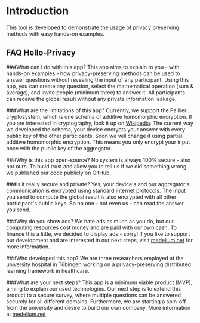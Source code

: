 # Introduction
This tool is developed to demonstrate the usage of privacy preserving methods with easy hands-on examples.




## FAQ Hello-Privacy
###What can I do with this app?
This app aims to explain to you - with hands-on examples - how privacy-preserving methods can be used to answer
questions without revealing the input of any participant. Using this app, you can create any question,
select the mathematical operation (sum & average), and invite people (minimum three) to answer it.
All participants can receive the global result without any private information leakage.

###What are the limitations of this app?
Currently, we support the Paillier cryptosystem, which is one schema of additive homomorphic encryption.
If you are interested in cryptography, look it up on [Wikipedia](https://en.wikipedia.org/wiki/Paillier_cryptosystem).
The current way we developed the schema, your device encrypts your answer with every public key of the other participants.
Soon we will change it using partial additive homomorphic encryption. This means you only encrypt your input once with
the public key of the aggregator.

###Why is this app open-source?
No system is always 100% secure - also not ours. To build trust and allow you to tell us if we did something wrong,
we published our code publicly on GitHub.

###Is it really secure and private?
Yes, your device's and our aggregator's communication is encrypted using standard internet protocols.
The input you send to compute the global result is also encrypted with all other participant's public keys.
So no one - not even us - can read the answer you send.

###Why do you show ads?
We hate ads as much as you do, but our computing resources cost money and are paid with our own cash.
To finance this a little, we decided to display ads - sorry! If you like to support our development and are interested
in our next steps, visit [medelium.net](https://medelium.net) for more information.

###Who developed this app?
We are three researchers employed at the university hospital in Tübingen working on a privacy-preserving distributed
learning framework in healthcare.

###What are your next steps?
This app is a minimum viable product (MVP), aiming to explain our used technologies. Our next step is to extend this
product to a secure survey, where multiple questions can be answered securely for all different domains.
Furthermore, we are starting a spin-off from the university and desire to build our own company.
More information at [medelium.net](https://medelium.net)
